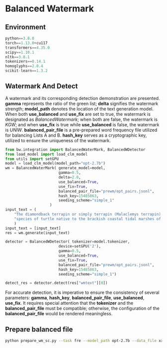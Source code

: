 # Balanced Watermark

## Environment

```python
python==3.8.0
torch==1.13.0+cu117
transformers==4.35.0
scipy==1.10.1
nltk==3.8.1
tokenizers==0.14.1
homoglyphs==2.0.4
scikit-learn==1.3.2
```

## Watermark And Detect
A watermark and its corresponding detection demonstration are presented.
**gamma** represents the ratio of the green list; 
**delta** signifies the watermark strength;
**model_path** denotes the location of the text generation model. 
When both **use_balanced** and **use_fix** are set to true, the watermark is designated as *BalancedWatermark*; when both are false, the watermark is *KGW*; and when **use_fix** is true while **use_balanced** is false, the watermark is *UNIW*. 
**balanced_pair_file** is a pre-prepared word frequency file utilized for balancing Lists A and B. 
**hash_key** serves as a cryptographic key, utilized to ensure the uniqueness of the watermark.
```python
from bw.integration import BalancedWaterMark, BalancedWDetector
from load_model import load_clm_model
from utils import setGPU
model = load_clm_model(model_path="opt-2.7b")
wm = BalancedWaterMark( generate_model=model, 
                        gamma=0.5,
                        delta=2.0,
                        use_balanced=True,
                        use_fix=True,
                        balanced_pair_file="prewm/opt_pairs.jsonl",
                        hash_key=15485863,
                        seeding_scheme="simple_1"
                    )
input_text = (
    "The diamondback terrapin or simply terrapin (Malaclemys terrapin) is a "
    "species of turtle native to the brackish coastal tidal marshes of the "
    )
input_text = [input_text]
res = wm.generate(input_text)

detector = BalancedWDetector( tokenizer=model.tokenizer,
                        device=setGPU('2'),
                        gamma=0.5,
                        use_balanced=True,
                        use_fix=True,
                        balanced_pair_file="prewm/opt_pairs.jsonl",
                        hash_key=15485863,
                        seeding_scheme="simple_1")

detect_res = detector.detect(res["wmtext"][0])
```
For accurate detection, it is imperative to ensure the consistency of several parameters:
**gamma**, **hash_key**, **balanced_pair_file**, **use_balanced**, **use_fix**.
It requires special attention that the **tokenizer** and the **balanced_pair_file** must be compatible; otherwise, the configuration of the **balanced_pair_file** would be rendered meaningless.

## Prepare balanced file

```bash
python prepare_wm_sc.py --task fre --model_path opt-2.7b --data_file xxx.jsonl --target_key text_key --fre_pair_file prewm/opt_pairs_demo.jsonl
```
